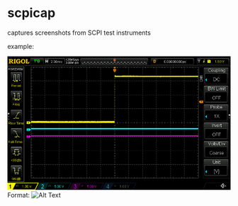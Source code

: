 # scpicap
captures screenshots from SCPI test instruments

example:

![example capture](/captures/out.bmp)
Format: ![Alt Text](url)
